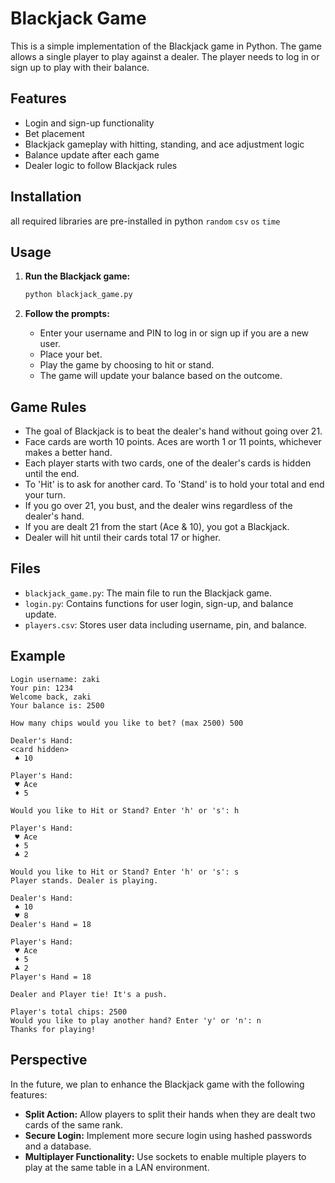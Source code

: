 # Blackjack Game

This is a simple implementation of the Blackjack game in Python. The game allows a single player to play against a dealer. The player needs to log in or sign up to play with their balance.

## Features

- Login and sign-up functionality
- Bet placement
- Blackjack gameplay with hitting, standing, and ace adjustment logic
- Balance update after each game
- Dealer logic to follow Blackjack rules

## Installation

all required libraries are pre-installed in python
`random`
`csv`
`os`
`time`

## Usage

1. **Run the Blackjack game:**

   ```bash
   python blackjack_game.py
   ```

2. **Follow the prompts:**

   - Enter your username and PIN to log in or sign up if you are a new user.
   - Place your bet.
   - Play the game by choosing to hit or stand.
   - The game will update your balance based on the outcome.

## Game Rules

- The goal of Blackjack is to beat the dealer's hand without going over 21.
- Face cards are worth 10 points. Aces are worth 1 or 11 points, whichever makes a better hand.
- Each player starts with two cards, one of the dealer's cards is hidden until the end.
- To 'Hit' is to ask for another card. To 'Stand' is to hold your total and end your turn.
- If you go over 21, you bust, and the dealer wins regardless of the dealer's hand.
- If you are dealt 21 from the start (Ace & 10), you got a Blackjack.
- Dealer will hit until their cards total 17 or higher.

## Files

- `blackjack_game.py`: The main file to run the Blackjack game.
- `login.py`: Contains functions for user login, sign-up, and balance update.
- `players.csv`: Stores user data including username, pin, and balance.

## Example

```
Login username: zaki
Your pin: 1234
Welcome back, zaki
Your balance is: 2500

How many chips would you like to bet? (max 2500) 500

Dealer's Hand:
<card hidden>
 ♠ 10

Player's Hand:
 ♥ Ace
 ♦ 5

Would you like to Hit or Stand? Enter 'h' or 's': h

Player's Hand:
 ♥ Ace
 ♦ 5
 ♣ 2

Would you like to Hit or Stand? Enter 'h' or 's': s
Player stands. Dealer is playing.

Dealer's Hand:
 ♠ 10
 ♥ 8
Dealer's Hand = 18

Player's Hand:
 ♥ Ace
 ♦ 5
 ♣ 2
Player's Hand = 18

Dealer and Player tie! It's a push.

Player's total chips: 2500
Would you like to play another hand? Enter 'y' or 'n': n
Thanks for playing!
```

## Perspective

In the future, we plan to enhance the Blackjack game with the following features:

- **Split Action:** Allow players to split their hands when they are dealt two cards of the same rank.
- **Secure Login:** Implement more secure login using hashed passwords and a database.
- **Multiplayer Functionality:** Use sockets to enable multiple players to play at the same table in a LAN environment.
